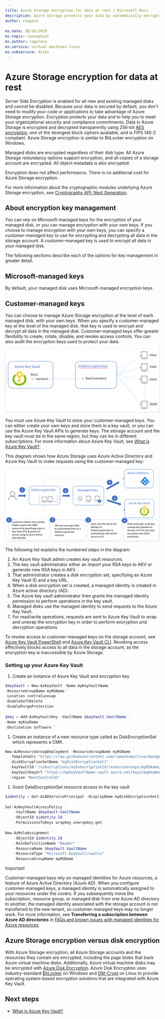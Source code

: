 ```yaml
---
title: Azure Storage encryption for data at rest | Microsoft Docs
description: Azure Storage protects your data by automatically encrypting it before persisting it to the cloud. You can rely on Microsoft-managed keys for the encryption of your storage account, or you can manage encryption with your own keys.
author: roygara

ms.date: 10/16/2019
ms.topic: conceptual
ms.author: rogarana
ms.service: virtual-machines-linux
ms.subservice: disks
---
```


# Azure Storage encryption for data at rest

Server Side Encryption is enabled for all new and existing managed disks and cannot be disabled. Because your data is secured by default, you don't need to modify your code or applications to take advantage of Azure Storage encryption. Encryption protects your data and to help you to meet your organizational security and compliance commitments. Data in Azure Storage is encrypted and decrypted transparently using 256-bit [AES encryption](https://en.wikipedia.org/wiki/Advanced_Encryption_Standard), one of the strongest block ciphers available, and is FIPS 140-2 compliant. Azure Storage encryption is similar to BitLocker encryption on Windows.

Managed disks are encrypted regardless of their disk type. All Azure Storage redundancy options support encryption, and all copies of a storage account are encrypted. All object metadata is also encrypted.

Encryption does not affect performance. There is no additional cost for Azure Storage encryption.

For more information about the cryptographic modules underlying Azure Storage encryption, see [Cryptography API: Next Generation](https://docs.microsoft.com/windows/desktop/seccng/cng-portal).

## About encryption key management

You can rely on Microsoft-managed keys for the encryption of your managed disk, or you can manage encryption with your own keys. If you choose to manage encryption with your own keys, you can specify a *customer-managed key* to use for encrypting and decrypting all data in the storage account. A customer-managed key is used to encrypt all data in your managed disk.

The following sections describe each of the options for key management in greater detail.

## Microsoft-managed keys

By default, your managed disk uses Microsoft-managed encryption keys.

## Customer-managed keys

You can choose to manage Azure Storage encryption at the level of each managed disk, with your own keys. When you specify a customer-managed key at the level of the managed disk, that key is used to encrypt and decrypt all data in the managed disk.  Customer-managed keys offer greater flexibility to create, rotate, disable, and revoke access controls. You can also audit the encryption keys used to protect your data.

![Interaction of disk set and customer managed keys](media/disk-encryption/how-sse-customer-managed-keys-works-for-managed-disks.png)

You must use Azure Key Vault to store your customer-managed keys. You can either create your own keys and store them in a key vault, or you can use the Azure Key Vault APIs to generate keys. The storage account and the key vault must be in the same region, but they can be in different subscriptions. For more information about Azure Key Vault, see [What is Azure Key Vault?](../../key-vault/key-vault-overview.md).

This diagram shows how Azure Storage uses Azure Active Directory and Azure Key Vault to make requests using the customer-managed key:

![Managed disks customer managed keys workflow](media/disk-encryption/customer-managed-keys-sse-managed-disks-workflow.png)

The following list explains the numbered steps in the diagram:

1. An Azure Key Vault admin creates key vault resources.
1. The key vault administrator either an import your RSA keys to AKV or generate new RSA keys in AKV. .
1. That administrator creates a disk encryption set, specifying an Azure Key Vault ID and a key URL.
1. When a disk encryption set is created, a managed identity is created in Azure active directory (AD).
1. The Azure key vault administrator then grants the managed identity permission to perform operations in the key vault.
1. Managed disks use the managed identity to send requests to the Azure Key Vault.
1. For read/write operations, requests are sent to Azure Key Vault to wrap and unwrap the encryption key in order to perform encryption and decryption operations.

To revoke access to customer-managed keys on the storage account, see [Azure Key Vault PowerShell](https://docs.microsoft.com/powershell/module/azurerm.keyvault/) and [Azure Key Vault CLI](https://docs.microsoft.com/cli/azure/keyvault). Revoking access effectively blocks access to all data in the storage account, as the encryption key is inaccessible by Azure Storage.

### Setting up your Azure Key Vault

1.	Create an instance of Azure Key Vault and encryption key

```powershell
$keyVault = New-AzKeyVault -Name myKeyVaultName ` 
-ResourceGroupName myRGName ` 
-Location centraluseuap ` 
-EnableSoftDelete ` 
-EnablePurgeProtection 
 
$key = Add-AzKeyVaultKey -VaultName $keyVault.VaultName ` 
-Name myKeyName ` 
-Destination Software `  
```

1.	Create an instance of a new resource type called as DiskEncryptionSet which represents a CMK. 

```powershell
New-AzResourceGroupDeployment -ResourceGroupName myRGName ` 
  -TemplateUri "https://raw.githubusercontent.com/ramankumarlive/manageddiskscmkpreview/master/CreateDiskEncryptionSet.json" ` 
  -diskEncryptionSetName "myDiskEncryptionSet1" ` 
  -keyVaultId "/subscriptions/mySubscriptionId/resourceGroups/myRGName/providers/Microsoft.KeyVault/vaults/myKeyVaultName" ` 
  -keyVaultKeyUrl "https://myKeyVaultName.vault.azure.net/keys/myKeyName/403445136dee4a57af7068cab08f7d42" ` 
  -region "WestCentralUS"
```

1.	Grant DataEncryptionSet resource access to the key vault

```powershell
$identity = Get-AzADServicePrincipal -DisplayName myDiskEncryptionSet1  
 
Set-AzKeyVaultAccessPolicy ` 
    -VaultName $keyVault.VaultName ` 
    -ObjectId $identity.Id ` 
    -PermissionsToKeys wrapkey,unwrapkey,get 
 
New-AzRoleAssignment ` 
    -ObjectId $identity.Id ` 
    -RoleDefinitionName "Reader" ` 
    -ResourceName $keyVault.VaultName ` 
    -ResourceType "Microsoft.KeyVault/vaults" ` 
    -ResourceGroupName myRGName `  
```

> [!IMPORTANT]
> Customer-managed keys rely on managed identities for Azure resources, a feature of Azure Active Directory (Azure AD). When you configure customer-managed keys, a managed identity is automatically assigned to your resources under the covers. If you subsequently move the subscription, resource group, or managed disk from one Azure AD directory to another, the managed identity associated with the storage account is not transferred to the new tenant, so customer-managed keys may no longer work. For more information, see **Transferring a subscription between Azure AD directories** in [FAQs and known issues with managed identities for Azure resources](../../active-directory/managed-identities-azure-resources/known-issues.md#transferring-a-subscription-between-azure-ad-directories).  

## Azure Storage encryption versus disk encryption

With Azure Storage encryption, all Azure Storage accounts and the resources they contain are encrypted, including the page blobs that back Azure virtual machine disks. Additionally, Azure virtual machine disks may be encrypted with [Azure Disk Encryption](../../security/azure-security-disk-encryption-overview.md). Azure Disk Encryption uses industry-standard [BitLocker](https://docs.microsoft.com/windows/security/information-protection/bitlocker/bitlocker-overview) on Windows and [DM-Crypt](https://en.wikipedia.org/wiki/Dm-crypt) on Linux to provide operating system-based encryption solutions that are integrated with Azure Key Vault.

## Next steps

- [What is Azure Key Vault?](../../key-vault/key-vault-overview.md)
